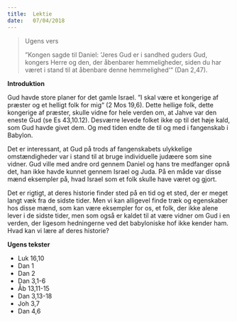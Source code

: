 ```yaml
---
title:  Lektie
date:   07/04/2018
---
```


> <p>Ugens vers</p>
>”Kongen sagde til Daniel: ’Jeres Gud er i sandhed guders Gud, kongers Herre og den, der åbenbarer hemmeligheder, siden du har været i stand til at åbenbare denne hemmelighed‘“ (Dan 2,47).

**Introduktion**

Gud havde store planer for det gamle Israel. ”I skal være et kongerige af præster og et helligt folk for mig“ (2 Mos 19,6). Dette hellige folk, dette kongerige af præster, skulle vidne for hele verden om, at Jahve var den eneste Gud (se Es 43,10.12). Desværre levede folket ikke op til det høje kald, som Gud havde givet dem. Og med tiden endte de til og med i fangenskab i Babylon.

Det er interessant, at Gud på trods af fangenskabets ulykkelige omstændigheder var i stand til at bruge individuelle judæere som sine vidner. Gud ville med andre ord gennem Daniel og hans tre medfanger opnå det, han ikke havde kunnet gennem Israel og Juda. På en måde var disse mænd eksempler på, hvad Israel som et folk skulle have været og gjort.

Det er rigtigt, at deres historie finder sted på en tid og et sted, der er meget langt væk fra de sidste tider. Men vi kan alligevel finde træk og egenskaber hos disse mænd, som kan være eksempler for os, et folk, der ikke alene lever i de sidste tider, men som også er kaldet til at være vidner om Gud i en verden, der ligesom hedningerne ved det babyloniske hof ikke kender ham. Hvad kan vi lære af deres historie?


**Ugens tekster**

*	Luk 16,10
*	Dan 1
* Dan 2
* Dan 3,1-6
*	Åb 13,11-15
*	Dan 3,13-18
*	Joh 3,7
*	Dan 4,6
